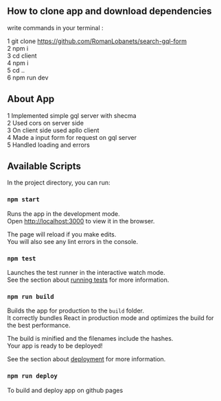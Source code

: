 ## How to clone app and download dependencies

write commands in your terminal :<br>

1 git clone https://github.com/RomanLobanets/search-gql-form <br>
2 npm i<br>
3 cd client<br>
4 npm i<br>
5 cd ..<br>
6 npm run dev

## About App

1 Implemented simple gql server with shecma <br>
2 Used cors on server side<br>
3 On client side used apllo client <br>
4 Made a input form for request on gql server<br>
5 Handled loading and errors<br>

## Available Scripts

In the project directory, you can run:

### `npm start`

Runs the app in the development mode.<br />
Open [http://localhost:3000](http://localhost:3000) to view it in the browser.

The page will reload if you make edits.<br />
You will also see any lint errors in the console.

### `npm test`

Launches the test runner in the interactive watch mode.<br />
See the section about [running tests](https://facebook.github.io/create-react-app/docs/running-tests) for more information.

### `npm run build`

Builds the app for production to the `build` folder.<br />
It correctly bundles React in production mode and optimizes the build for the best performance.

The build is minified and the filenames include the hashes.<br />
Your app is ready to be deployed!

See the section about [deployment](https://facebook.github.io/create-react-app/docs/deployment) for more information.

### `npm run deploy`

To build and deploy app on github pages
